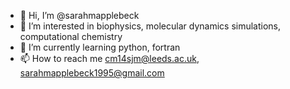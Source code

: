 - 👋 Hi, I’m @sarahmapplebeck
- 👀 I’m interested in biophysics, molecular dynamics simulations, computational chemistry
- 🌱 I’m currently learning python, fortran 
- 📫 How to reach me cm14sjm@leeds.ac.uk, sarahmapplebeck1995@gmail.com

<!---
sarahmapplebeck/sarahmapplebeck is a ✨ special ✨ repository because its `README.md` (this file) appears on your GitHub profile.
You can click the Preview link to take a look at your changes.
- 💞️ I’m looking to collaborate on ...
--->
